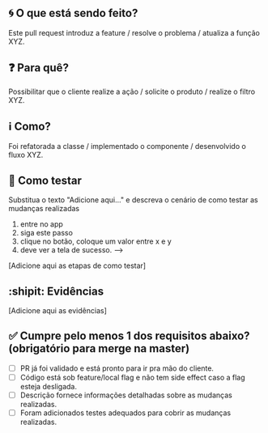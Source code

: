 ## :cyclone: O que está sendo feito?

<!--
  Forneça informações sobre as mudanças que estão sendo introduzidas neste Pull Request para auxiliar
  os revisores a entenderem melhor. Qualquer alerta ou observação importante deve ser adicionado logo
  no início, de preferência com algum tipo de destaque (exemplo: "## :rotating_light: Importante :rotating_light:")
-->
Este pull request introduz a feature / resolve o problema / atualiza a função XYZ.

## :question: Para quê?

<!--
  Inclua aqui o contexto sobre as alterações introduzidas.
-->
Possibilitar que o cliente realize a ação / solicite o produto / realize o filtro XYZ.

## :information_source: Como?

<!--
  Inclua aqui uma explicação mais técnica referente ao que está sendo implementado, podendo explicar 
  melhor sobre as escolhas das abordagens aplicadas para chegar ao resultado esperado.
-->
Foi refatorada a classe / implementado o componente / desenvolvido o fluxo XYZ.

## :microscope: Como testar
  Substitua o texto "Adicione aqui..." e descreva o cenário de como testar as mudanças realizadas

  1. entre no app
  2. siga este passo
  3. clique no botão, coloque um valor entre x e y
  4. deve ver a tela de sucesso.
--> 

[Adicione aqui as etapas de como testar]

## :shipit: Evidências

<!-- 
  Aqui você deve adicionar GIFs, Imagens, Vídeos, ou qualquer outro recurso que demonstre as
  mudanças feitas, a fim de auxiliar os revisores.
  
  Utils:
  | Antes        | Depois       |
  |--------------|--------------|
  | evidencia_01 | evidencia_02 |

  <video src="url_do_video">
  <img width="300" src="url_da_imagem">
-->

[Adicione aqui as evidências]

## ✅ Cumpre pelo menos 1 dos requisitos abaixo? (obrigatório para merge na master)

<!-- begin_checklist -->

- [ ] PR já foi validado e está pronto para ir pra mão do cliente.
- [ ] Código está sob feature/local flag e não tem side effect caso a flag esteja desligada.
- [ ] Descrição fornece informações detalhadas sobre as mudanças realizadas.
- [ ] Foram adicionados testes adequados para cobrir as mudanças realizadas.

<!-- end_checklist -->